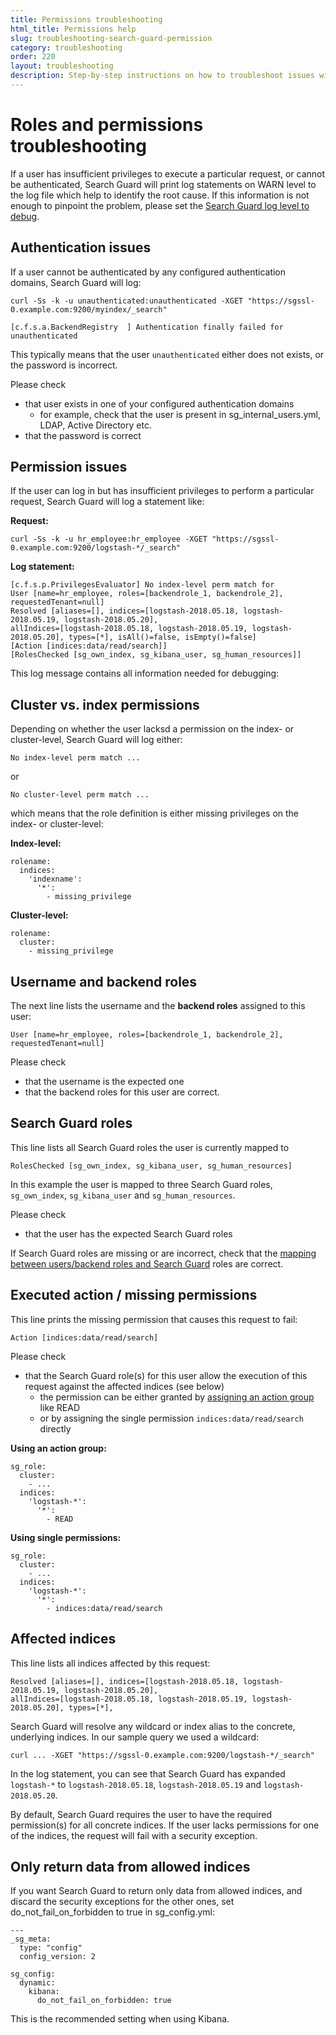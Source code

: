 ```yaml
---
title: Permissions troubleshooting
html_title: Permissions help
slug: troubleshooting-search-guard-permission
category: troubleshooting
order: 220
layout: troubleshooting
description: Step-by-step instructions on how to troubleshoot issues with Search Guard roles and permissions.
---
```


<!--- Copyright 2019 floragunn GmbH -->

# Roles and permissions troubleshooting

If a user has insufficient privileges to execute a particular request, or cannot be authenticated, Search Guard will print log statements on WARN level to the log file which help to identify the root cause. If this information is not enough to pinpoint the problem, please set the [Search Guard log level to debug](logging_troubleshooting.md).  

## Authentication issues

If a user cannot be authenticated by any configured authentication domains, Search Guard will log:

```
curl -Ss -k -u unauthenticated:unauthenticated -XGET "https://sgssl-0.example.com:9200/myindex/_search"
```

```
[c.f.s.a.BackendRegistry  ] Authentication finally failed for unauthenticated
```

This typically means that the user `unauthenticated` either does not exists, or the password is incorrect.


Please check

* that user exists in one of your configured authentication domains
  * for example, check that the user is present in sg\_internal\_users.yml, LDAP, Active Directory etc.
* that the password is correct 

## Permission issues

If the user can log in but has insufficient privileges to perform a particular request, Search Guard will log a statement like:

**Request:**

```
curl -Ss -k -u hr_employee:hr_employee -XGET "https://sgssl-0.example.com:9200/logstash-*/_search"
```

**Log statement:**

```
[c.f.s.p.PrivilegesEvaluator] No index-level perm match for 
User [name=hr_employee, roles=[backendrole_1, backendrole_2], requestedTenant=null] 
Resolved [aliases=[], indices=[logstash-2018.05.18, logstash-2018.05.19, logstash-2018.05.20],
allIndices=[logstash-2018.05.18, logstash-2018.05.19, logstash-2018.05.20], types=[*], isAll()=false, isEmpty()=false] 
[Action [indices:data/read/search]] 
[RolesChecked [sg_own_index, sg_kibana_user, sg_human_resources]]
```

This log message contains all information needed for debugging:

## Cluster vs. index permissions

Depending on whether the user lacksd a permission on the index- or cluster-level, Search Guard will log either: 

```
No index-level perm match ...
```

or

```
No cluster-level perm match ...
```

which means that the role definition is either missing privileges on the index- or cluster-level:

**Index-level:**

```
rolename:
  indices:
    'indexname':
      '*':
        - missing_privilege
```

**Cluster-level:**

```
rolename:
  cluster:
    - missing_privilege
```

## Username and backend roles

The next line lists the username and the **backend roles** assigned to this user:

```
User [name=hr_employee, roles=[backendrole_1, backendrole_2], requestedTenant=null]  
```

Please check

* that the username is the expected one
* that the backend roles for this user are correct.

## Search Guard roles

This line lists all Search Guard roles the user is currently mapped to

```
RolesChecked [sg_own_index, sg_kibana_user, sg_human_resources]
```

In this example the user is mapped to three Search Guard roles, `sg_own_index`, `sg_kibana_user` and `sg_human_resources`.

Please check

* that the user has the expected Search Guard roles

If Search Guard roles are missing or are incorrect, check that the [mapping between users/backend roles and Search Guard](../_docs_roles_permissions/configuration_roles_mapping.md) roles are correct.

## Executed action / missing permissions

This line prints the missing permission that causes this request to fail:

```
Action [indices:data/read/search]
```

Please check

* that the Search Guard role(s) for this user allow the execution of this request against the affected indices (see below)
  * the permission can be either granted by [assigning an action group](../_docs_roles_permissions/configuration_action_groups.md) like READ
  * or by assigning the single permission `indices:data/read/search` directly

**Using an action group:**

```
sg_role:
  cluster:
    - ...
  indices:
    'logstash-*':
      '*':
        - READ  
```

**Using single permissions:**

```
sg_role:
  cluster:
    - ...
  indices:
    'logstash-*':
      '*':
        - indices:data/read/search 
```

## Affected indices

This line lists all indices affected by this request:

```
Resolved [aliases=[], indices=[logstash-2018.05.18, logstash-2018.05.19, logstash-2018.05.20],
allIndices=[logstash-2018.05.18, logstash-2018.05.19, logstash-2018.05.20], types=[*], 
```

Search Guard will resolve any wildcard or index alias to the concrete, underlying indices. In our sample query we used a wildcard:

```
curl ... -XGET "https://sgssl-0.example.com:9200/logstash-*/_search"
```

In the log statement, you can see that Search Guard has expanded `logstash-*` to `logstash-2018.05.18`, `logstash-2018.05.19` and `logstash-2018.05.20`. 

By default, Search Guard requires the user to have the required permission(s) for all concrete indices. If the user lacks permissions for one of the indices, the request will fail with a security exception.

## Only return data from allowed indices

If you want Search Guard to return only data from allowed indices, and discard the security exceptions for the other ones, set do\_not\_fail\_on\_forbidden to true in sg_config.yml:

```
---
_sg_meta:
  type: "config"
  config_version: 2

sg_config:
  dynamic:
    kibana:
      do_not_fail_on_forbidden: true
```

This is the recommended setting when using Kibana.
